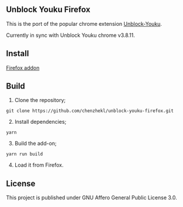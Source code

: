## Unblock Youku Firefox

This is the port of the popular chrome extension [Unblock-Youku](https://github.com/uku/Unblock-Youku).

Currently in sync with Unblock Youku chrome v3.8.11.

## Install

[Firefox addon](https://addons.mozilla.org/en-US/firefox/addon/unblock-youku-firefox/)

## Build

1.  Clone the repository;

```
git clone https://github.com/chenzhekl/unblock-youku-firefox.git
```

2.  Install dependencies;

```
yarn
```

3.  Build the add-on;

```
yarn run build
```

4.  Load it from Firefox.

## License

This project is published under GNU Affero General Public License 3.0.

